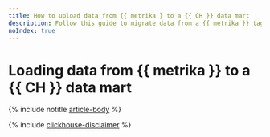 ```yaml
---
title: How to upload data from {{ metrika } to a {{ CH }} data mart
description: Follow this guide to migrate data from a {{ metrika }} tag to a {{ CH }} cluster.
noIndex: true
---
```


# Loading data from {{ metrika }} to a {{ CH }} data mart

{% include notitle [article-body](../../_tutorials/dataplatform/metrika-to-clickhouse.md) %}

{% include [clickhouse-disclaimer](../../_includes/clickhouse-disclaimer.md) %}
